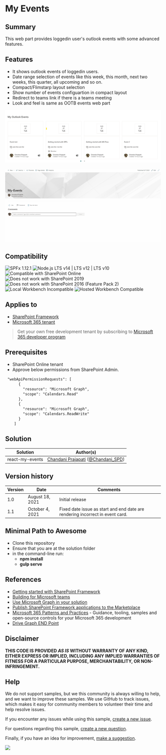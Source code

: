 # My Events

## Summary

This web part provides loggedin user's outlook events with some advanced features. 

## Features

- It shows outlook events of loggedin users.
- Date range selection of events like this week, this month, next two weeks, this quarter, all upcoming and so on.
- Compact/Flimstarp layout selection
- Show number of events configuartion in compact layout
- Redirect to teams link if there is a teams meeting
- Look and feel is same as OOTB events web part

![Preview](assets/preview.png)

![Preview](assets/preview.gif)

## Compatibility

![SPFx 1.12.1](https://img.shields.io/badge/SPFx-1.12.1-green.svg)
![Node.js LTS v14 | LTS v12 | LTS v10](https://img.shields.io/badge/Node.js-LTS%20v14%20%7C%20LTS%20v12%20%7C%20LTS%20v10-green.svg) 
![Compatible with SharePoint Online](https://img.shields.io/badge/SharePoint%20Online-Compatible-green.svg)
![Does not work with SharePoint 2019](https://img.shields.io/badge/SharePoint%202019-Not%20compatible-red.svg)
![Does not work with SharePoint 2016 (Feature Pack 2)](https://img.shields.io/badge/SharePoint%202016%20(Feature%20Pack%202)-Not%20compatible-red.svg)
![Local Workbench Incompatible](https://img.shields.io/badge/Local%20Workbench-Incompatible-red.svg "This solution requires access to user's Outlook events")
![Hosted Workbench Compatible](https://img.shields.io/badge/Hosted%20Workbench-Compatible-green.svg)

## Applies to

- [SharePoint Framework](https://aka.ms/spfx)
- [Microsoft 365 tenant](https://docs.microsoft.com/en-us/sharepoint/dev/spfx/set-up-your-developer-tenant)

> Get your own free development tenant by subscribing to [Microsoft 365 developer program](http://aka.ms/o365devprogram)

## Prerequisites

* SharePoint Online tenant
* Approve below permissions from SharePoint Admin.

```
 "webApiPermissionRequests": [
      {
        "resource": "Microsoft Graph",
        "scope": "Calendars.Read"
      },
      {
        "resource": "Microsoft Graph",
        "scope": "Calendars.ReadWrite"
      }
    ]
```

## Solution

Solution|Author(s)
--------|---------
react-my-events | [Chandani Prajapati](https://github.com/chandaniprajapati) ([@Chandani_SPD](https://twitter.com/Chandani_SPD))

## Version history

Version|Date|Comments
-------|----|--------
1.0 | August 18, 2021 | Initial release
1.1 | October 4, 2021 | Fixed date issue as start and end date are rendering incorrect in event card.

## Minimal Path to Awesome

- Clone this repository
- Ensure that you are at the solution folder
- in the command-line run:
  - **npm install**
  - **gulp serve**

## References

- [Getting started with SharePoint Framework](https://docs.microsoft.com/en-us/sharepoint/dev/spfx/set-up-your-developer-tenant)
- [Building for Microsoft teams](https://docs.microsoft.com/en-us/sharepoint/dev/spfx/build-for-teams-overview)
- [Use Microsoft Graph in your solution](https://docs.microsoft.com/en-us/sharepoint/dev/spfx/web-parts/get-started/using-microsoft-graph-apis)
- [Publish SharePoint Framework applications to the Marketplace](https://docs.microsoft.com/en-us/sharepoint/dev/spfx/publish-to-marketplace-overview)
- [Microsoft 365 Patterns and Practices](https://aka.ms/m365pnp) - Guidance, tooling, samples and open-source controls for your Microsoft 365 development
- [Drive Graph END Point](https://docs.microsoft.com/en-us/graph/api/resources/driveitem?view=graph-rest-1.0)

## Disclaimer

**THIS CODE IS PROVIDED *AS IS* WITHOUT WARRANTY OF ANY KIND, EITHER EXPRESS OR IMPLIED, INCLUDING ANY IMPLIED WARRANTIES OF FITNESS FOR A PARTICULAR PURPOSE, MERCHANTABILITY, OR NON-INFRINGEMENT.**

## Help

We do not support samples, but we this community is always willing to help, and we want to improve these samples. We use GitHub to track issues, which makes it easy for  community members to volunteer their time and help resolve issues.

If you encounter any issues while using this sample, [create a new issue](https://github.com/pnp/sp-dev-fx-webparts/issues/new?assignees=&labels=Needs%3A+Triage+%3Amag%3A%2Ctype%3Abug-suspected&template=bug-report.yml&sample=react-my-events&authors=@Chandani_SPD&title=react-my-events%20-%20).

For questions regarding this sample, [create a new question](https://github.com/pnp/sp-dev-fx-webparts/issues/new?assignees=&labels=Needs%3A+Triage+%3Amag%3A%2Ctype%3Abug-suspected&template=question.yml&sample=react-my-events&authors=@Chandani_SPD&title=react-my-events%20-%20).

Finally, if you have an idea for improvement, [make a suggestion](https://github.com/pnp/sp-dev-fx-webparts/issues/new?assignees=&labels=Needs%3A+Triage+%3Amag%3A%2Ctype%3Abug-suspected&template=suggestion.yml&sample=react-my-events&authors=@Chandani_SPD&title=react-my-events%20-%20).


<img src="https://telemetry.sharepointpnp.com/sp-dev-fx-webparts/samples/react-my-events" />
